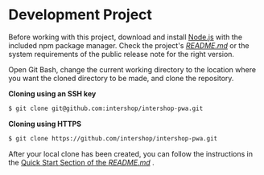 # Development Project

Before working with this project, download and install [Node.js](https://nodejs.org) with the included npm package manager. Check the project's [_README.md_](https://github.com/intershop/intershop-pwa/blob/develop/README.md) or the system requirements of the public release note for the right version.

Open Git Bash, change the current working directory to the location where you want the cloned directory to be made, and clone the repository.

**Cloning using an SSH key**

```bash
$ git clone git@github.com:intershop/intershop-pwa.git
```

**Cloning using HTTPS**

```bash
$ git clone https://github.com/intershop/intershop-pwa.git
```

After your local clone has been created, you can follow the instructions in the [Quick Start Section of the _README.md_](https://github.com/intershop/intershop-pwa/blob/develop/README.md#quick-start) .
